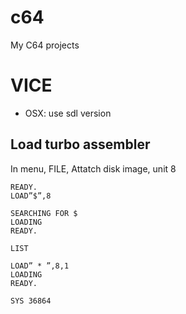 # c64
My C64 projects


# VICE
* OSX: use sdl version

## Load turbo assembler
In menu, FILE, Attatch disk image, unit 8
```
READY.
LOAD”$”,8

SEARCHING FOR $
LOADING
READY.

LIST

LOAD” * ”,8,1
LOADING
READY.

SYS 36864
```

